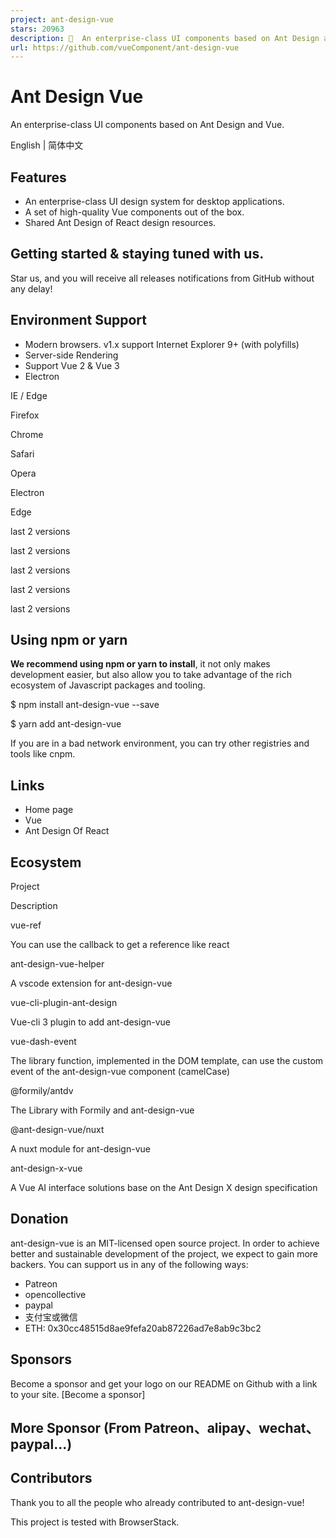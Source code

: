 ```yaml
---
project: ant-design-vue
stars: 20963
description: 🌈  An enterprise-class UI components based on Ant Design and Vue. 🐜
url: https://github.com/vueComponent/ant-design-vue
---
```


Ant Design Vue
==============

An enterprise-class UI components based on Ant Design and Vue.

English | 简体中文

Features
--------

-   An enterprise-class UI design system for desktop applications.
-   A set of high-quality Vue components out of the box.
-   Shared Ant Design of React design resources.

Getting started & staying tuned with us.
----------------------------------------

Star us, and you will receive all releases notifications from GitHub without any delay!

Environment Support
-------------------

-   Modern browsers. v1.x support Internet Explorer 9+ (with polyfills)
-   Server-side Rendering
-   Support Vue 2 & Vue 3
-   Electron

  
IE / Edge

  
Firefox

  
Chrome

  
Safari

  
Opera

  
Electron

Edge

last 2 versions

last 2 versions

last 2 versions

last 2 versions

last 2 versions

Using npm or yarn
-----------------

**We recommend using npm or yarn to install**, it not only makes development easier, but also allow you to take advantage of the rich ecosystem of Javascript packages and tooling.

$ npm install ant-design-vue --save

$ yarn add ant-design-vue

If you are in a bad network environment, you can try other registries and tools like cnpm.

Links
-----

-   Home page
-   Vue
-   Ant Design Of React

Ecosystem
---------

Project

Description

vue-ref

You can use the callback to get a reference like react

ant-design-vue-helper

A vscode extension for ant-design-vue

vue-cli-plugin-ant-design

Vue-cli 3 plugin to add ant-design-vue

vue-dash-event

The library function, implemented in the DOM template, can use the custom event of the ant-design-vue component (camelCase)

@formily/antdv

The Library with Formily and ant-design-vue

@ant-design-vue/nuxt

A nuxt module for ant-design-vue

ant-design-x-vue

A Vue AI interface solutions base on the Ant Design X design specification

Donation
--------

ant-design-vue is an MIT-licensed open source project. In order to achieve better and sustainable development of the project, we expect to gain more backers. You can support us in any of the following ways:

-   Patreon
-   opencollective
-   paypal
-   支付宝或微信
-   ETH: 0x30cc48515d8ae9fefa20ab87226ad7e8ab9c3bc2

Sponsors
--------

Become a sponsor and get your logo on our README on Github with a link to your site. \[Become a sponsor\]

More Sponsor (From Patreon、alipay、wechat、paypal...)
---------------------------------------------------

Contributors
------------

Thank you to all the people who already contributed to ant-design-vue!

This project is tested with BrowserStack.
